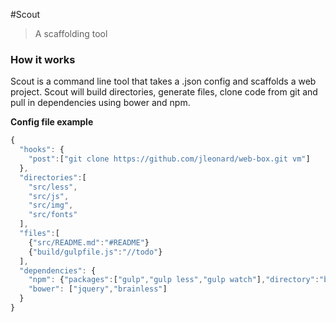 #Scout
> A scaffolding tool

### How it works
Scout is a command line tool that takes a .json config and scaffolds a web project. Scout will build directories, generate files, clone code from git and pull in dependencies using bower and npm.

**Config file example**
```js
{
  "hooks": {
    "post":["git clone https://github.com/jleonard/web-box.git vm"]
  },
  "directories":[
    "src/less",
    "src/js",
    "src/img",
    "src/fonts"
  ],
  "files":[
    {"src/README.md":"#README"}
    {"build/gulpfile.js":"//todo"}
  ],
  "dependencies": {
    "npm": {"packages":["gulp","gulp less","gulp watch"],"directory":"build"},
    "bower": ["jquery","brainless"]
  }
}
```